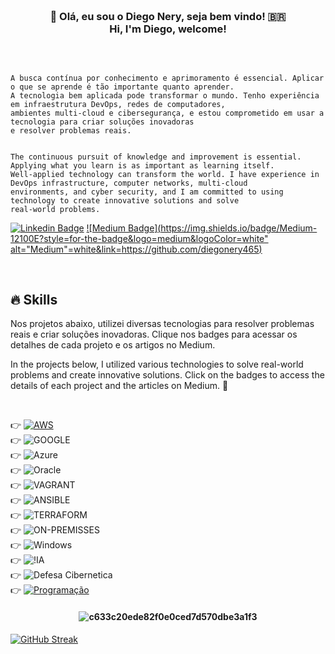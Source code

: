 
<h3 align="center">  <br>

👋 Olá, eu sou o Diego Nery, seja bem vindo! 🇧🇷 <br>
    Hi, I'm Diego, welcome!
<br>

</h3>

<br>

```

A busca contínua por conhecimento e aprimoramento é essencial. Aplicar o que se aprende é tão importante quanto aprender.
A tecnologia bem aplicada pode transformar o mundo. Tenho experiência em infraestrutura DevOps, redes de computadores,
ambientes multi-cloud e cibersegurança, e estou comprometido em usar a tecnologia para criar soluções inovadoras
e resolver problemas reais.


The continuous pursuit of knowledge and improvement is essential. Applying what you learn is as important as learning itself.
Well-applied technology can transform the world. I have experience in DevOps infrastructure, computer networks, multi-cloud
environments, and cyber security, and I am committed to using technology to create innovative solutions and solve
real-world problems.

```
</h3>

[![Linkedin Badge](https://img.shields.io/badge/-Linkedin-blue?style=for-the-badge&logo=Linkedin&logoColor=white&link=https://github.com/diegonery465)](https://www.linkedin.com/in/diego-nery-2a06151a7/)
[![Medium Badge](https://img.shields.io/badge/Medium-12100E?style=for-the-badge&logo=medium&logoColor=white" alt="Medium"=white&link=https://github.com/diegonery465)](https://medium.com/@diegonery465)

<br>

## 🔥 Skills

Nos projetos abaixo, utilizei diversas tecnologias para resolver problemas reais e criar soluções inovadoras. Clique nos badges para acessar os detalhes de cada projeto e os artigos no Medium.

In the projects below, I utilized various technologies to solve real-world problems and create innovative solutions. Click on the badges to access the details of each project and the articles on Medium. 🚀

<br>

 👉 [![AWS](https://img.shields.io/badge/Amazon_AWS-FF9900?style=for-the-badge&logo=amazonaws&logoColor=white)](https://github.com/diegonery465/AWS-Projects)<br>
 👉 ![GOOGLE](https://img.shields.io/badge/Google_Cloud-4285F4?style=for-the-badge&logo=google-cloud&logoColor=white)<a href="/" target="_blank"></a></BR>
 👉 ![Azure](https://img.shields.io/badge/azure-%230072C6.svg?style=for-the-badge&logo=microsoftazure&logoColor=white)<a href="/" target="_blank"></a></BR>
 👉 ![Oracle](https://img.shields.io/badge/Oracle-F80000?style=for-the-badge&logo=oracle&logoColor=white)<a href="/" target="_blank"></a></BR>
 👉 ![VAGRANT](https://img.shields.io/badge/Vagrant-1868F2?style=for-the-badge&logo=Vagrant&logoColor=white)<a href="/" target="_blank"></a></BR>
 👉 ![ANSIBLE](https://img.shields.io/badge/Ansible-000000?style=for-the-badge&logo=ansible&logoColor=white)<a href="/" target="_blank"></a></BR>
 👉 ![TERRAFORM](https://img.shields.io/badge/Terraform-7B42BC?style=for-the-badge&logo=terraform&logoColor=white)<a href="/" target="_blank"></a></BR>
 👉 ![ON-PREMISSES](https://img.shields.io/badge/Linux-FCC624?style=for-the-badge&logo=linux&logoColor=black)<a href="/" target="_blank"></a></BR>
 👉 ![Windows](https://img.shields.io/badge/Windows-0078D6?style=for-the-badge&logo=windows&logoColor=white)<a href="/" target="_blank"></a></BR>
 👉 ![!IA](https://img.shields.io/badge/Artificial_Intelligence-Expert-blue?style=for-the-badge&logo=artificial-intelligence&logoColor=white)<a href="/" target="_blank"></a></BR>
 👉 ![Defesa Cibernetica](https://img.shields.io/badge/Cybersecurity-Expert-green?style=for-the-badge&logo=cybersecurity&logoColor=white)<a href="/" target="_blank"></a></BR>
 👉 <a href="https://github.com/diegonery465/Projetos-HTML-CSS-JS" target="_blank">
      <img src="https://img.shields.io/badge/Programming-Expert-purple?style=for-the-badge&logo=code&logoColor=white" alt="Programação">
     </a>

<h4 align="center">
 
![c633c20ede82f0e0ced7d570dbe3a1f3](https://user-images.githubusercontent.com/70382532/138322189-2db8df52-9dcb-40a0-88a8-c365466bd33d.gif)

</h4>

<!-- GithubStats -->
[![GitHub Streak](https://streak-stats.demolab.com/?user=diegonery465&theme=bear&background=000&border=30A3DC&dates=FFF)](https://git.io/streak-stats)















